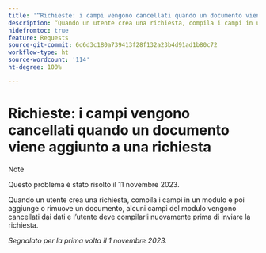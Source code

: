 ```yaml
---
title: '“Richieste: i campi vengono cancellati quando un documento viene aggiunto a una richiesta”'
description: “Quando un utente crea una richiesta, compila i campi in un modulo e poi aggiunge o rimuove un documento, alcuni campi nel modulo vengono cancellati dai dati e l’utente deve compilarli nuovamente prima di inviare la richiesta.”
hidefromtoc: true
feature: Requests
source-git-commit: 6d6d3c180a739413f28f132a23b4d91ad1b80c72
workflow-type: ht
source-wordcount: '114'
ht-degree: 100%

---
```



# Richieste: i campi vengono cancellati quando un documento viene aggiunto a una richiesta

>[!NOTE]
>
>Questo problema è stato risolto il 11 novembre 2023.

Quando un utente crea una richiesta, compila i campi in un modulo e poi aggiunge o rimuove un documento, alcuni campi del modulo vengono cancellati dai dati e l’utente deve compilarli nuovamente prima di inviare la richiesta.

_Segnalato per la prima volta il 1 novembre 2023._
